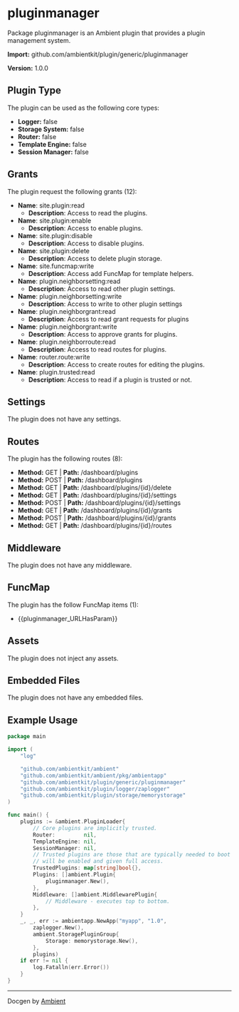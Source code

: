 # pluginmanager

Package pluginmanager is an Ambient plugin that provides a plugin management system.

**Import:** github.com/ambientkit/plugin/generic/pluginmanager

**Version:** 1.0.0

## Plugin Type

The plugin can be used as the following core types:

- **Logger:** false
- **Storage System:** false
- **Router:** false
- **Template Engine:** false
- **Session Manager:** false

## Grants

The plugin request the following grants (12):

- **Name**: site.plugin:read
  - **Description**: Access to read the plugins.
- **Name**: site.plugin:enable
  - **Description**: Access to enable plugins.
- **Name**: site.plugin:disable
  - **Description**: Access to disable plugins.
- **Name**: site.plugin:delete
  - **Description**: Access to delete plugin storage.
- **Name**: site.funcmap:write
  - **Description**: Access add FuncMap for template helpers.
- **Name**: plugin.neighborsetting:read
  - **Description**: Access to read other plugin settings.
- **Name**: plugin.neighborsetting:write
  - **Description**: Access to write to other plugin settings
- **Name**: plugin.neighborgrant:read
  - **Description**: Access to read grant requests for plugins
- **Name**: plugin.neighborgrant:write
  - **Description**: Access to approve grants for plugins.
- **Name**: plugin.neighborroute:read
  - **Description**: Access to read routes for plugins.
- **Name**: router.route:write
  - **Description**: Access to create routes for editing the plugins.
- **Name**: plugin.trusted:read
  - **Description**: Access to read if a plugin is trusted or not.

## Settings

The plugin does not have any settings.

## Routes

The plugin has the following routes (8):
  - **Method:** GET | **Path:** /dashboard/plugins
  - **Method:** POST | **Path:** /dashboard/plugins
  - **Method:** GET | **Path:** /dashboard/plugins/{id}/delete
  - **Method:** GET | **Path:** /dashboard/plugins/{id}/settings
  - **Method:** POST | **Path:** /dashboard/plugins/{id}/settings
  - **Method:** GET | **Path:** /dashboard/plugins/{id}/grants
  - **Method:** POST | **Path:** /dashboard/plugins/{id}/grants
  - **Method:** GET | **Path:** /dashboard/plugins/{id}/routes

## Middleware

The plugin does not have any middleware.

## FuncMap

The plugin has the follow FuncMap items (1):

  - {{pluginmanager_URLHasParam}}

## Assets

The plugin does not inject any assets.

## Embedded Files

The plugin does not have any embedded files.

## Example Usage

```go
package main

import (
	"log"

	"github.com/ambientkit/ambient"
	"github.com/ambientkit/ambient/pkg/ambientapp"
	"github.com/ambientkit/plugin/generic/pluginmanager"
	"github.com/ambientkit/plugin/logger/zaplogger"
	"github.com/ambientkit/plugin/storage/memorystorage"
)

func main() {
	plugins := &ambient.PluginLoader{
		// Core plugins are implicitly trusted.
		Router:         nil,
		TemplateEngine: nil,
		SessionManager: nil,
		// Trusted plugins are those that are typically needed to boot so they
		// will be enabled and given full access.
		TrustedPlugins: map[string]bool{},
		Plugins: []ambient.Plugin{
			pluginmanager.New(),
		},
		Middleware: []ambient.MiddlewarePlugin{
			// Middleware - executes top to bottom.
		},
	}
	_, _, err := ambientapp.NewApp("myapp", "1.0",
		zaplogger.New(),
		ambient.StoragePluginGroup{
			Storage: memorystorage.New(),
		},
		plugins)
	if err != nil {
		log.Fatalln(err.Error())
	}
}
```

---

Docgen by [Ambient](https://ambientkit.github.io)